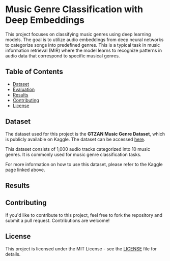 # Music Genre Classification with Deep Embeddings

This project focuses on classifying music genres using deep learning models. The goal is to utilize audio embeddings from deep neural networks to categorize songs into predefined genres. This is a typical task in music information retrieval (MIR) where the model learns to recognize patterns in audio data that correspond to specific musical genres.

## Table of Contents


- [Dataset](#dataset)
- [Evaluation](#evaluation)
- [Results](#results)
- [Contributing](#contributing)
- [License](#license)

## Dataset



The dataset used for this project is the **GTZAN Music Genre Dataset**, which is publicly available on Kaggle. The dataset can be accessed [here](https://www.kaggle.com/datasets/andradaolteanu/gtzan-dataset-music-genre-classification).

This dataset consists of 1,000 audio tracks categorized into 10 music genres. It is commonly used for music genre classification tasks.

For more information on how to use this dataset, please refer to the Kaggle page linked above.

## Results



## Contributing

If you'd like to contribute to this project, feel free to fork the repository and submit a pull request. Contributions are welcome!

## License


This project is licensed under the MIT License - see the [LICENSE](LICENSE) file for details.
